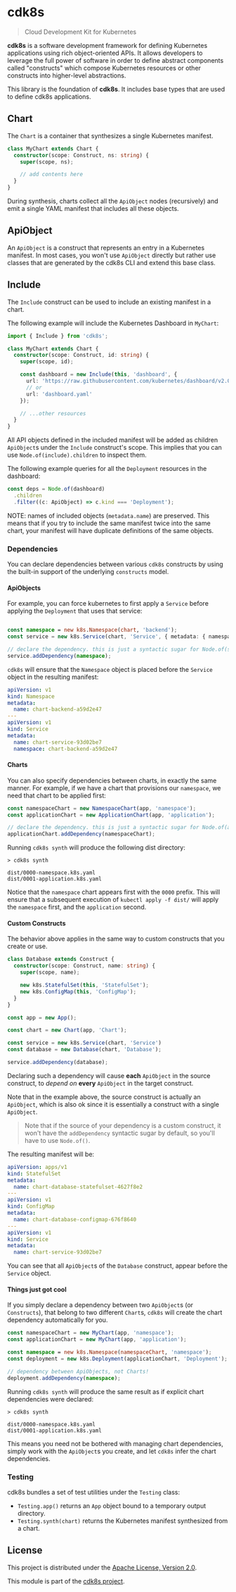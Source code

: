# cdk8s

> Cloud Development Kit for Kubernetes

**cdk8s** is a software development framework for defining Kubernetes
applications using rich object-oriented APIs. It allows developers to leverage
the full power of software in order to define abstract components called
"constructs" which compose Kubernetes resources or other constructs into
higher-level abstractions.

This library is the foundation of **cdk8s**. It includes base types that are
used to define cdk8s applications.

## Chart

The `Chart` is a container that synthesizes a single Kubernetes manifest.

```ts
class MyChart extends Chart {
  constructor(scope: Construct, ns: string) {
    super(scope, ns);

    // add contents here
  }
}
```

During synthesis, charts collect all the `ApiObject` nodes (recursively) and
emit a single YAML manifest that includes all these objects.

## ApiObject

An `ApiObject` is a construct that represents an entry in a Kubernetes manifest.
In most cases, you won't use `ApiObject` directly but rather use classes that
are generated by the cdk8s CLI and extend this base class.


## Include

The `Include` construct can be used to include an existing manifest in a chart.

The following example will include the Kubernetes Dashboard in `MyChart`:

```ts
import { Include } from 'cdk8s';

class MyChart extends Chart {
  constructor(scope: Construct, id: string) {
    super(scope, id);

    const dashboard = new Include(this, 'dashboard', {
      url: 'https://raw.githubusercontent.com/kubernetes/dashboard/v2.0.0/aio/deploy/recommended.yaml',
      // or
      url: 'dashboard.yaml'
    });

    // ...other resources
  }
}
```

All API objects defined in the included manifest will be added as children
`ApiObject`s under the `Include` construct's scope. This implies that you can
use `Node.of(include).children` to inspect them.

The following example queries for all the `Deployment` resources in the
dashboard:

```ts
const deps = Node.of(dashboard)
  .children
  .filter((c: ApiObject) => c.kind === 'Deployment');
```

NOTE: names of included objects (`metadata.name`) are preserved. This means that
if you try to include the same manifest twice into the same chart, your manifest
will have duplicate definitions of the same objects.

### Dependencies

You can declare dependencies between various `cdk8s` constructs by using the built-in support of the underlying `constructs` model.

#### ApiObjects

For example, you can force kubernetes to first apply a `Service` before applying the `Deployment` that uses that service:

```typescript

const namespace = new k8s.Namespace(chart, 'backend');
const service = new k8s.Service(chart, 'Service', { metadata: { namespace: namespace.name }});

// declare the dependency. this is just a syntactic sugar for Node.of(service).addDependency(namespace)
service.addDependency(namespace);
```

`cdk8s` will ensure that the `Namespace` object is placed before the `Service` object in the resulting manifest:

```yaml
apiVersion: v1
kind: Namespace
metadata:
  name: chart-backend-a59d2e47
---
apiVersion: v1
kind: Service
metadata:
  name: chart-service-93d02be7
  namespace: chart-backend-a59d2e47
```

#### Charts

You can also specify dependencies between charts, in exactly the same manner. For example, if we have a chart that provisions our `namespace`, we need that chart to be applied first:

```typescript
const namespaceChart = new NamespaceChart(app, 'namespace');
const applicationChart = new ApplicationChart(app, 'application');

// declare the dependency. this is just a syntactic sugar for Node.of(applicationChart).addDependency(namespaceChart)
applicationChart.addDependency(namespaceChart);
```

Running `cdk8s synth` will produce the following dist directory:

```console
> cdk8s synth

dist/0000-namespace.k8s.yaml
dist/0001-application.k8s.yaml
```

Notice that the `namespace` chart appears first with the `0000` prefix. This will ensure that a subsequent execution of `kubectl apply -f dist/` will apply the `namespace` first, and the `application` second.

#### Custom Constructs

The behavior above applies in the same way to custom constructs that you create or use.

```typescript
class Database extends Construct {
  constructor(scope: Construct, name: string) {
    super(scope, name);

    new k8s.StatefulSet(this, 'StatefulSet');
    new k8s.ConfigMap(this, 'ConfigMap');
  }
}

const app = new App();

const chart = new Chart(app, 'Chart');

const service = new k8s.Service(chart, 'Service')
const database = new Database(chart, 'Database');

service.addDependency(database);
```

Declaring such a dependency will cause **each** `ApiObject` in the source construct, to *depend on* **every** `ApiObject` in the target construct.

Note that in the example above, the source construct is actually an `ApiObject`, which is also ok since it is essentially a construct with a single `ApiObject`.

> Note that if the source of your dependency is a custom construct, it won't have the `addDependency` syntactic sugar by default, so you'll have to use `Node.of()`.

The resulting manifest will be:

```yaml
apiVersion: apps/v1
kind: StatefulSet
metadata:
  name: chart-database-statefulset-4627f8e2
---
apiVersion: v1
kind: ConfigMap
metadata:
  name: chart-database-configmap-676f8640
---
apiVersion: v1
kind: Service
metadata:
  name: chart-service-93d02be7
```

You can see that all `ApiObject`s of the `Database` construct, appear before the `Service` object.

#### Things just got cool

If you simply declare a dependency between two `ApiObject`s (or `Constructs`), that belong to two different `Chart`s, `cdk8s` will create the chart dependency automatically for you.

```typescript
const namespaceChart = new MyChart(app, 'namespace');
const applicationChart = new MyChart(app, 'application');

const namespace = new k8s.Namespace(namespaceChart, 'namespace');
const deployment = new k8s.Deployment(applicationChart, 'Deployment');

// dependency between ApiObjects, not Charts!
deployment.addDependency(namespace);
```

Running `cdk8s synth` will produce the same result as if explicit chart dependencies were declared:

```console
> cdk8s synth

dist/0000-namespace.k8s.yaml
dist/0001-application.k8s.yaml
```

This means you need not be bothered with managing chart dependencies, simply work with the `ApiObject`s you create, and let `cdk8s` infer the chart dependencies.

### Testing

cdk8s bundles a set of test utilities under the `Testing` class:

* `Testing.app()` returns an `App` object bound to a temporary output directory.
* `Testing.synth(chart)` returns the Kubernetes manifest synthesized from a
  chart.


## License

This project is distributed under the [Apache License, Version 2.0](./LICENSE).

This module is part of the [cdk8s project](https://github.com/awslabs/cdk8s).
